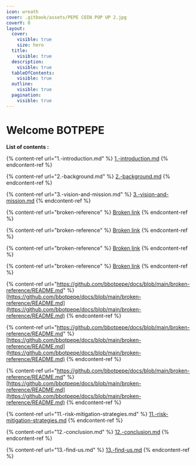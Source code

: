 ```yaml
---
icon: wreath
cover: .gitbook/assets/PEPE COIN POP UP 2.jpg
coverY: 0
layout:
  cover:
    visible: true
    size: hero
  title:
    visible: true
  description:
    visible: true
  tableOfContents:
    visible: true
  outline:
    visible: true
  pagination:
    visible: true
---
```


# Welcome BOTPEPE

**List of contents :**

{% content-ref url="1.-introduction.md" %}
[1.-introduction.md](1.-introduction.md)
{% endcontent-ref %}

{% content-ref url="2.-background.md" %}
[2.-background.md](2.-background.md)
{% endcontent-ref %}

{% content-ref url="3.-vision-and-mission.md" %}
[3.-vision-and-mission.md](3.-vision-and-mission.md)
{% endcontent-ref %}

{% content-ref url="broken-reference" %}
[Broken link](broken-reference)
{% endcontent-ref %}

{% content-ref url="broken-reference" %}
[Broken link](broken-reference)
{% endcontent-ref %}

{% content-ref url="broken-reference" %}
[Broken link](broken-reference)
{% endcontent-ref %}

{% content-ref url="broken-reference" %}
[Broken link](broken-reference)
{% endcontent-ref %}

{% content-ref url="https://github.com/bbotpepe/docs/blob/main/broken-reference/README.md" %}
[https://github.com/bbotpepe/docs/blob/main/broken-reference/README.md](https://github.com/bbotpepe/docs/blob/main/broken-reference/README.md)
{% endcontent-ref %}

{% content-ref url="https://github.com/bbotpepe/docs/blob/main/broken-reference/README.md" %}
[https://github.com/bbotpepe/docs/blob/main/broken-reference/README.md](https://github.com/bbotpepe/docs/blob/main/broken-reference/README.md)
{% endcontent-ref %}

{% content-ref url="https://github.com/bbotpepe/docs/blob/main/broken-reference/README.md" %}
[https://github.com/bbotpepe/docs/blob/main/broken-reference/README.md](https://github.com/bbotpepe/docs/blob/main/broken-reference/README.md)
{% endcontent-ref %}

{% content-ref url="11.-risk-mitigation-strategies.md" %}
[11.-risk-mitigation-strategies.md](11.-risk-mitigation-strategies.md)
{% endcontent-ref %}

{% content-ref url="12.-conclusion.md" %}
[12.-conclusion.md](12.-conclusion.md)
{% endcontent-ref %}

{% content-ref url="13.-find-us.md" %}
[13.-find-us.md](13.-find-us.md)
{% endcontent-ref %}
